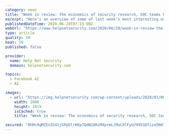 ```yaml
---
category: news
title: "Week in review: The economics of security research, SOC teams battle with burnout"
excerpt: "Here's an overview of some of last week's most interesting news and articles: SOC team members battle with burnout, overload and chaos While some"
publishedDateTime: 2020-06-28T07:15:00Z
webUrl: "https://www.helpnetsecurity.com/2020/06/28/week-in-review-the-economics-of-security-research-soc-teams-battle-with-burnout/"
type: article
quality: 19
heat: 19
published: false

provider:
  name: Help Net Security
  domain: helpnetsecurity.com

topics:
  - Facebook AI
  - AI

images:
  - url: "https://img.helpnetsecurity.com/wp-content/uploads/2020/01/06095530/dark_person.jpg"
    width: 1600
    height: 1019
    isCached: true
    title: "Week in review: The economics of security research, SOC teams battle with burnout"

secured: "8hMc9qMZEnIh41jGPpDlrKKp7QdW18KvM4prmLlMuC4lFyUJ995SDfiza5Nd7Br09MZoOHXy8e2AH5n3pLYMohH2Xb08mGHjPuybuYw/5Pb3JtkmILjPuBFtfwsjNtsw6+NPaTj7wKG3OtlrYQ986UFrHMM1jJcJMwWXVJalGaF27mCUNIroeqEoeY0jdSr9usZvhnnPqnmcfNApGsrIepGtMmihu4YxiSOz6NeYf7IGtivQrf2ys6yXiqqYxnqtqgysdT5CIag7uiO83V1i8GoWagBosbovItOSyvVYi97fwEa/mGT8dYb1YHYVUXLonWaRdOuprNbiYgKieZ7vng==;ItQqnfrJE6v6lKroKZy5cQ=="
---
```


